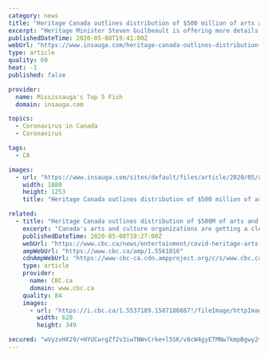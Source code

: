 ```yaml
---
category: news
title: "Heritage Canada outlines distribution of $500 million of arts and culture COVID-19 support"
excerpt: "Heritage Minister Steven Guilbeault is offering more details on which Canadian arts and culture organizations will benefit from $500 million of COVID-19 government support.The funding, and how the money will be distributed,"
publishedDateTime: 2020-05-08T19:41:00Z
webUrl: "https://www.insauga.com/heritage-canada-outlines-distribution-of-500-million-of-arts-and-culture-covid-19-support"
type: article
quality: 60
heat: -1
published: false

provider:
  name: Mississauga's Top 5 Fish
  domain: insauga.com

topics:
  - Coronavirus in Canada
  - Coronavirus

tags:
  - CA

images:
  - url: "https://www.insauga.com/sites/default/files/article/2020/05/art.jpeg"
    width: 1880
    height: 1253
    title: "Heritage Canada outlines distribution of $500 million of arts and culture COVID-19 support"

related:
  - title: "Heritage Canada outlines distribution of $500M of arts and culture COVID-19 support"
    excerpt: "Canada's arts and culture organizations are getting a clearer picture of how the federal government plans to divide $500 million of COVID-19 support."
    publishedDateTime: 2020-05-08T19:27:00Z
    webUrl: "https://www.cbc.ca/news/entertainment/covid-heritage-arts-culture-funding-1.5561816"
    ampWebUrl: "https://www.cbc.ca/amp/1.5561816"
    cdnAmpWebUrl: "https://www-cbc-ca.cdn.ampproject.org/c/s/www.cbc.ca/amp/1.5561816"
    type: article
    provider:
      name: CBC.ca
      domain: www.cbc.ca
    quality: 84
    images:
      - url: "https://i.cbc.ca/1.5537189.1587186687!/fileImage/httpImage/image.jpg_gen/derivatives/16x9_620/minister-of-canadian-heritage-steven-guilbeault.jpg"
        width: 620
        height: 349

secured: "wVyzvHX29/+HYUCwrgZf2v3iw7NWvCrke+l5SK/v8cW4gyETMNw7kmpBgwy2+dhiShaX8y8tRGJTvXsU4h7d7JCzsRFLo667hCibEUILSp+ckRUi8EsZE3Ke+5ap0pxID7XLG7wMoS/iBau6dzGjB6+2r7OQU6C6Zs3FKqzVkA5rD03HJ38yjhYzIriPHHzgDPyHLZYSN0lf37koIeB5qrUelHzhOgiV0nxyB7BGv0qgwPKYmslqoNISxBzpc6gGYjyYnUhpbeDMBGjbv1HrZ//QHf07yDeM6rw47XpFsDV1uvBZlfolTu+J9tf/f/7ocTsiMAQqQN1FdM5oyL8yFHVOl3+xws3/LB0EbQptdTGnwENAlZzPnXVFw3xGq4VoN61h8vjCCpkIRZEqikCBFQFTUQ6U9bptPF7p9GlITOAF1tcCEimpIo2Q/M8lQAtHgjUUD/XLHhoZ3RGVmcblpPyYbAnSJ7F1etimWSg7VZs=;JPRHS8V4jrNIjeuZ0UisMg=="
---
```


